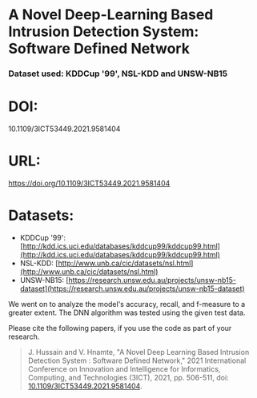 # A Novel Deep-Learning Based Intrusion Detection System: Software Defined Network

### Dataset used: KDDCup '99', NSL-KDD and UNSW-NB15

# DOI: 
10.1109/3ICT53449.2021.9581404

# URL:
https://doi.org/10.1109/3ICT53449.2021.9581404

# Datasets:
* KDDCup '99': [http://kdd.ics.uci.edu/databases/kddcup99/kddcup99.html](http://kdd.ics.uci.edu/databases/kddcup99/kddcup99.html)
* NSL-KDD: [http://www.unb.ca/cic/datasets/nsl.html](http://www.unb.ca/cic/datasets/nsl.html)
* UNSW-NB15: [https://research.unsw.edu.au/projects/unsw-nb15-dataset](https://research.unsw.edu.au/projects/unsw-nb15-dataset)


We went on to analyze the model's accuracy, recall, and f-measure to a greater extent. The DNN algorithm was tested using the given test data.


Please cite the following papers, if you use the code as part of your research.
> J. Hussain and V. Hnamte, "A Novel Deep Learning Based Intrusion Detection System : Software Defined Network," 2021 International Conference on Innovation and Intelligence for Informatics, Computing, and Technologies (3ICT), 2021, pp. 506-511, doi: [10.1109/3ICT53449.2021.9581404](https://doi.org/10.1109/3ICT53449.2021.9581404).

